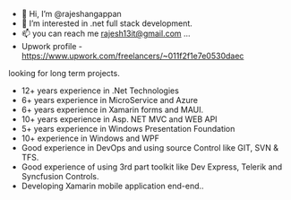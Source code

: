 - 👋 Hi, I’m @rajeshangappan
- 👀 I’m interested in .net full stack development.
- 📫 you can reach me rajesh13it@gmail.com ...
- Upwork profile - https://www.upwork.com/freelancers/~011f2f1e7e0530daec

looking for long term projects.

- 12+ years experience in .Net Technologies
- 6+ years experience in MicroService and Azure
- 6+ years experience in Xamarin forms and MAUI.
- 10+ years experience in Asp. NET MVC and WEB API
- 5+ years experience in Windows Presentation Foundation
- 10+ experience in Windows and WPF
- Good experience in DevOps and using source Control like GIT, SVN & TFS.
- Good experience of using 3rd part toolkit like Dev Express, Telerik and Syncfusion Controls.
- Developing Xamarin mobile application end-end..


